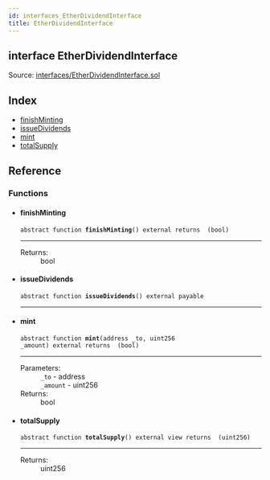 ```yaml
---
id: interfaces_EtherDividendInterface
title: EtherDividendInterface
---
```


<div class="contract-doc"><div class="contract"><h2 class="contract-header"><span class="contract-kind">interface</span> EtherDividendInterface</h2><div class="source">Source: <a href="https://github.com/MyBitFoundation/MyBit-Network.tech//blob/v0.1.9/contracts/interfaces/EtherDividendInterface.sol" target="_blank">interfaces/EtherDividendInterface.sol</a></div></div><div class="index"><h2>Index</h2><ul><li><a href="interfaces_EtherDividendInterface.html#finishMinting">finishMinting</a></li><li><a href="interfaces_EtherDividendInterface.html#issueDividends">issueDividends</a></li><li><a href="interfaces_EtherDividendInterface.html#mint">mint</a></li><li><a href="interfaces_EtherDividendInterface.html#totalSupply">totalSupply</a></li></ul></div><div class="reference"><h2>Reference</h2><div class="functions"><h3>Functions</h3><ul><li><div class="item function"><span id="finishMinting" class="anchor-marker"></span><h4 class="name">finishMinting</h4><div class="body"><code class="signature"><span>abstract </span>function <strong>finishMinting</strong><span>() </span><span>external </span><span>returns  (bool) </span></code><hr/><dl><dt><span class="label-return">Returns:</span></dt><dd>bool</dd></dl></div></div></li><li><div class="item function"><span id="issueDividends" class="anchor-marker"></span><h4 class="name">issueDividends</h4><div class="body"><code class="signature"><span>abstract </span>function <strong>issueDividends</strong><span>() </span><span>external </span><span>payable </span></code><hr/></div></div></li><li><div class="item function"><span id="mint" class="anchor-marker"></span><h4 class="name">mint</h4><div class="body"><code class="signature"><span>abstract </span>function <strong>mint</strong><span>(address _to, uint256 _amount) </span><span>external </span><span>returns  (bool) </span></code><hr/><dl><dt><span class="label-parameters">Parameters:</span></dt><dd><div><code>_to</code> - address</div><div><code>_amount</code> - uint256</div></dd><dt><span class="label-return">Returns:</span></dt><dd>bool</dd></dl></div></div></li><li><div class="item function"><span id="totalSupply" class="anchor-marker"></span><h4 class="name">totalSupply</h4><div class="body"><code class="signature"><span>abstract </span>function <strong>totalSupply</strong><span>() </span><span>external </span><span>view </span><span>returns  (uint256) </span></code><hr/><dl><dt><span class="label-return">Returns:</span></dt><dd>uint256</dd></dl></div></div></li></ul></div></div></div>
